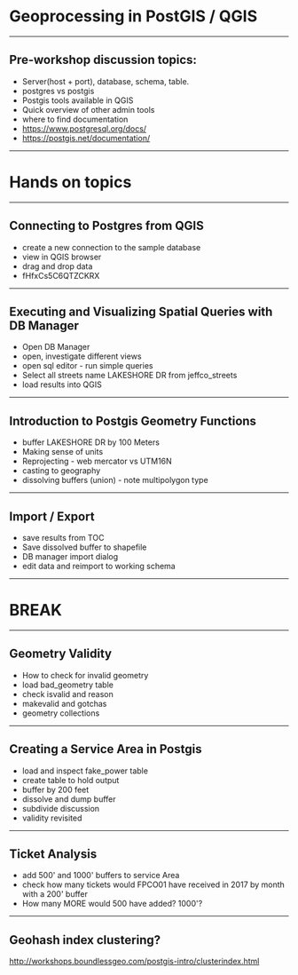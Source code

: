 # Geoprocessing in PostGIS / QGIS
---
## Pre-workshop discussion topics:

- Server(host + port), database, schema, table.  
- postgres vs postgis
- Postgis tools available in QGIS
- Quick overview of other admin tools
- where to find documentation
- https://www.postgresql.org/docs/
- https://postgis.net/documentation/
---
# Hands on topics
---
## Connecting to Postgres from QGIS
- create a new connection to the sample database
- view in QGIS browser
- drag and drop data 
- fHfxCs5C6QTZCKRX
---
## Executing and Visualizing Spatial Queries with DB Manager
- Open DB Manager
- open, investigate different views
- open sql editor - run simple queries
- Select all streets name LAKESHORE DR from jeffco_streets
- load results into QGIS
---
## Introduction to Postgis Geometry Functions
- buffer LAKESHORE DR by 100 Meters
- Making sense of units
- Reprojecting - web mercator vs UTM16N
- casting to geography
- dissolving buffers (union) - note multipolygon type
---
## Import / Export
- save results from TOC
- Save dissolved buffer to shapefile
- DB manager import dialog
- edit data and reimport to working schema
---
# BREAK
---
## Geometry Validity
- How to check for invalid geometry
- load bad_geometry table
- check isvalid and reason
- makevalid and gotchas
- geometry collections
---
## Creating a Service Area in Postgis
- load and inspect fake_power table
- create table to hold output
- buffer by 200 feet
- dissolve and dump buffer
- subdivide discussion
- validity revisited
---
## Ticket Analysis 
- add 500' and 1000' buffers to service Area
- check how many tickets would FPCO01 have received in 2017 by month with a 200' buffer
- How many MORE would 500 have added?  1000'?
---
## Geohash index clustering?

http://workshops.boundlessgeo.com/postgis-intro/clusterindex.html















